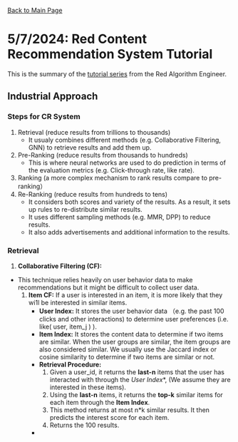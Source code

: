 [Back to Main Page](../README.md)

# 5/7/2024: Red Content Recommendation System Tutorial
This is the summary of the [tutorial series](https://youtu.be/5dTOPen28ts2si=ghYBTACSpeeFZXgk) from the Red Algorithm Engineer.

## Industrial Approach
### Steps for CR System
1. Retrieval (reduce results from trillions to thousands)
    - It usualy combines different methods (e.g. Collaborative Filtering, GNN) to retrieve results and add them up.
2. Pre-Ranking (reduce results from thousands to hundreds)
    - This is where neural networks are used to do prediction in terms of the evaluation metrics (e.g. Click-through rate, like rate).
3. Ranking (a more complex mechanism to rank results compare to pre-ranking）
4. Re-Ranking (reduce results from hundreds to tens)
    - It considers both scores and variety of the results. As a result, it sets up rules to re-distribute similar results.
    - It uses different sampling methods (e.g. MMR, DPP) to reduce results.
    - It also adds advertisements and additional information to the results.


### Retrieval
1. **Collaborative Filtering (CF):**
- This technique relies heavily on user behavior data to make recommendations but it might be difficult to collect user data.
    1. **Item CF:** If a user is interested in an item, it is more likely that they wi1l be interested in similar items.
        - **User Index:** It stores the user behavior data （e.g. the past 100 clicks and other interactions) to determine user preferences (i.e. like( user, item_j ) ).
        - **Item Index:** It stores the content data to determine if two items are similar. When the user groups are similar, the item groups are also considered similar. We usually use the Jaccard index or cosine similarity to determine if two items are similar or not.
        - **Retrieval Procedure:**
            1. Given a user_id, it returns the **last-n** items that the user has interacted with through the *User Index**, (We assume they are interested in these items).
            2. Using the **last-n** items, it returns the **top-k** similar items for each item through the **Item Index**.
            3. This method returns at most n*k similar results. It then predicts the interest score for each item.
            4. Returns the 100 results.
        - 